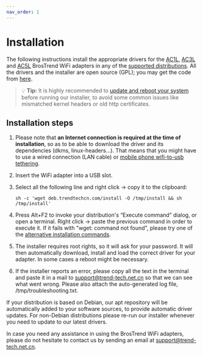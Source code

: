 ```yaml
---
nav_order: 1
---
```


# Installation

The following instructions install the appropriate drivers for the [AC1L](https://www.trendtechcn.com/Product.aspx?ProductId=328), [AC3L](https://www.trendtechcn.com/Product.aspx?ProductId=329) and [AC5L](https://www.trendtechcn.com/Product.aspx?ProductId=332) BrosTrend WiFi adapters in any of the [supported distributions](supported-distributions). All the drivers and the installer are open source (GPL); you may get the code from [here](troubleshooting/source-code).

> 💡 **Tip:** It is highly recommended to [update and reboot your system](troubleshooting/half-updated-os) before running our installer, to avoid some common issues like mismatched kernel headers or old http certificates.

## Installation steps

1. Please note that **an Internet connection is required at the time of installation**, so as to be able to download the driver and its dependencies (dkms, linux-headers...).
That means that you might have to use a wired connection (LAN cable) or [mobile phone wifi-to-usb tethering](https://www.makeuseof.com/tag/how-to-tether-your-smartphone-in-linux/).

2. Insert the WiFi adapter into a USB slot.

3. Select all the following line and right click → copy it to the clipboard:

    ```shell
    sh -c 'wget deb.trendtechcn.com/install -O /tmp/install && sh /tmp/install'
    ```

4. Press Alt+F2 to invoke your distribution's “Execute command” dialog, or open a terminal.
Right click → paste the previous command in order to execute it. If it fails with "wget: command not found", please try one of the [alternative installation commands](troubleshooting/alternative-installation-commands).

5. The installer requires root rights, so it will ask for your password.
It will then automatically download, install and load the correct driver for your adapter. In some cases a reboot might be necessary.

6. If the installer reports an error, please copy all the text in the terminal and paste it in a mail to [support@trend-tech.net.cn](mailto:support@trend-tech.net.cn) so that we can see what went wrong. Please also attach the auto-generated log file, /tmp/troubleshooting.txt.

If your distribution is based on Debian, our apt repository will be automatically added to your software sources, to provide automatic driver updates. For non-Debian distributions please re-run our installer whenever you need to update to our latest drivers.

In case you need any assistance in using the BrosTrend WiFi adapters, please do not hesitate to contact us by sending an email at [support@trend-tech.net.cn](mailto:support@trend-tech.net.cn).
